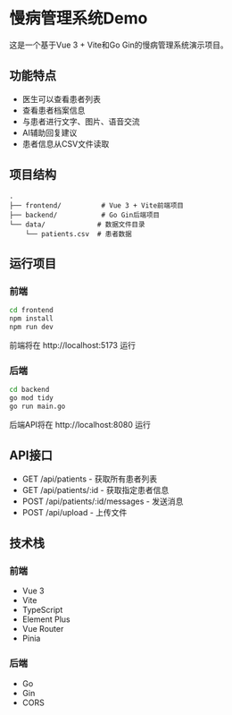 # 慢病管理系统Demo

这是一个基于Vue 3 + Vite和Go Gin的慢病管理系统演示项目。

## 功能特点

- 医生可以查看患者列表
- 查看患者档案信息
- 与患者进行文字、图片、语音交流
- AI辅助回复建议
- 患者信息从CSV文件读取

## 项目结构

```
.
├── frontend/          # Vue 3 + Vite前端项目
├── backend/           # Go Gin后端项目
└── data/             # 数据文件目录
    └── patients.csv  # 患者数据
```

## 运行项目

### 前端

```bash
cd frontend
npm install
npm run dev
```

前端将在 http://localhost:5173 运行

### 后端

```bash
cd backend
go mod tidy
go run main.go
```

后端API将在 http://localhost:8080 运行

## API接口

- GET /api/patients - 获取所有患者列表
- GET /api/patients/:id - 获取指定患者信息
- POST /api/patients/:id/messages - 发送消息
- POST /api/upload - 上传文件

## 技术栈

### 前端
- Vue 3
- Vite
- TypeScript
- Element Plus
- Vue Router
- Pinia

### 后端
- Go
- Gin
- CORS 